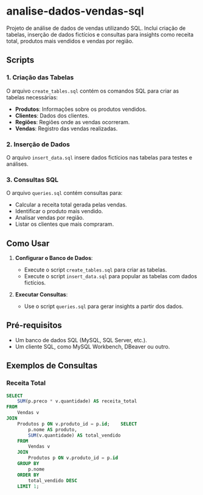 # analise-dados-vendas-sql
Projeto de análise de dados de vendas utilizando SQL. Inclui criação de tabelas, inserção de dados fictícios e consultas para insights como receita total, produtos mais vendidos e vendas por região.


## Scripts

### 1. Criação das Tabelas
O arquivo `create_tables.sql` contém os comandos SQL para criar as tabelas necessárias:
- **Produtos**: Informações sobre os produtos vendidos.
- **Clientes**: Dados dos clientes.
- **Regiões**: Regiões onde as vendas ocorreram.
- **Vendas**: Registro das vendas realizadas.

### 2. Inserção de Dados
O arquivo `insert_data.sql` insere dados fictícios nas tabelas para testes e análises.

### 3. Consultas SQL
O arquivo `queries.sql` contém consultas para:
- Calcular a receita total gerada pelas vendas.
- Identificar o produto mais vendido.
- Analisar vendas por região.
- Listar os clientes que mais compraram.

## Como Usar

1. **Configurar o Banco de Dados**:
   - Execute o script `create_tables.sql` para criar as tabelas.
   - Execute o script `insert_data.sql` para popular as tabelas com dados fictícios.

2. **Executar Consultas**:
   - Use o script `queries.sql` para gerar insights a partir dos dados.

## Pré-requisitos

- Um banco de dados SQL (MySQL, SQL Server, etc.).
- Um cliente SQL, como MySQL Workbench, DBeaver ou outro.

## Exemplos de Consultas

### Receita Total
```sql
SELECT 
    SUM(p.preco * v.quantidade) AS receita_total
FROM 
    Vendas v
JOIN 
    Produtos p ON v.produto_id = p.id;    SELECT 
        p.nome AS produto,
        SUM(v.quantidade) AS total_vendido
    FROM 
        Vendas v
    JOIN 
        Produtos p ON v.produto_id = p.id
    GROUP BY 
        p.nome
    ORDER BY 
        total_vendido DESC
    LIMIT 1;